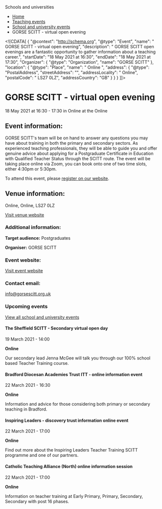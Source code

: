 Schools and universities

*   [Home](/)
*   [Teaching events](/teaching-events)
*   [School and university events](/teaching-events/training-provider-events)
*   GORSE SCITT - virtual open evening

<!\[CDATA\[ { "@context": "http://schema.org", "@type": "Event", "name": " GORSE SCITT - virtual open evening", "description": " GORSE SCITT open evenings are a fantastic opportunity to gather information about a teaching career.", "startDate": "18 May 2021 at 16:30", "endDate": "18 May 2021 at 17:30", "Organizer": { "@type": "Organization", "name": "GORSE SCITT" }, "location": { "@type": "Place", "name": " Online ", "address": { "@type": "PostalAddress", "streetAddress": "", "addressLocality": " Online", "postalCode": " LS27 0LZ", "addressCountry": "GB" } } } \]\]>

GORSE SCITT - virtual open evening
==================================

18 May 2021 at 16:30 - 17:30 in Online at the Online

Event information:
------------------

GORSE SCITT's team will be on hand to answer any questions you may have about training in both the primary and secondary sectors. As experienced teaching professionals, they will be able to guide you and offer genuine advice about applying for a Postgraduate Certificate in Education with Qualified Teacher Status through the SCITT route. The event will be taking place online via Zoom, you can book onto one of two time slots, either 4:30pm or 5:30pm.

To attend this event, please [register on our website](https://gorsescitt.org.uk/).

Venue information:
------------------

Online, Online, LS27 0LZ

[Visit venue website](https://gorsescitt.org.uk/ "Online")

### Additional information:

**Target audience:** Postgraduates

**Organiser:** GORSE SCITT

### Event website:

[Visit event website](https://gorsescitt.org.uk/)

### Contact email:

[info@gorsescitt.org.uk](mailto:info@gorsescitt.org.uk)

### Upcoming events

[View all school and university events](/teaching-events/training-provider-events)

[](/teaching-events/training-provider-events/210319-the-sheffield-scitt-secondary-virtual-open-day)

#### The Sheffield SCITT - Secondary virtual open day

19 March 2021 - 14:00

**Online**

Our secondary lead Jenna McGee will talk you through our 100% school based Teacher Training course.

[](/teaching-events/training-provider-events/210322-bradford-diocesan-academies-trust-itt-online-information-event)

#### Bradford Diocesan Academies Trust ITT - online information event

22 March 2021 - 16:30

**Online**

Information and advice for those considering both primary or secondary teaching in Bradford.

[](/teaching-events/training-provider-events/210322-inspiring-leaders-discovery-trust-information-online-event)

#### Inspiring Leaders - discovery trust information online event

22 March 2021 - 17:00

**Online**

Find out more about the Inspiring Leaders Teacher Training SCITT programme and one of our partners.

[](/teaching-events/training-provider-events/210322-catholic-teaching-alliance-north-online-information-session)

#### Catholic Teaching Alliance (North) online information session

22 March 2021 - 17:00

**Online**

Information on teacher training at Early Primary, Primary, Secondary, Secondary with post 16 phases.